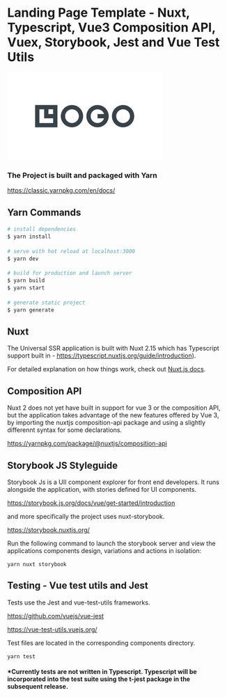 # Landing Page Template - Nuxt, Typescript, Vue3 Composition API, Vuex, Storybook, Jest and Vue Test Utils

<img src="./git-images/logo.svg">

### The Project is built and packaged with Yarn

https://classic.yarnpkg.com/en/docs/

## Yarn Commands

```bash
# install dependencies
$ yarn install

# serve with hot reload at localhost:3000
$ yarn dev

# build for production and launch server
$ yarn build
$ yarn start

# generate static project
$ yarn generate
```

## Nuxt
The Universal SSR application is built with Nuxt 2.15 which has Typescript support built in - https://typescript.nuxtjs.org/guide/introduction).

For detailed explanation on how things work, check out [Nuxt.js docs](https://nuxtjs.org).

## Composition API
Nuxt 2 does not yet have built in support for vue 3 or the composition API, but the application takes advantage of the new features offered by Vue 3, by importing the nuxtjs composition-api package and using a slightly differennt syntax for some declarations.

https://yarnpkg.com/package/@nuxtjs/composition-api

## Storybook JS Styleguide
Storybook Js is a UII component explorer for front end developers. It runs alongside the application, with stories defined for UI components.

https://storybook.js.org/docs/vue/get-started/introduction

and more specifically the project uses nuxt-storybook.

https://storybook.nuxtjs.org/

Run the following command to launch the storybook server and view the applications components design, variations and actions in isolation:

```
yarn nuxt storybook
```
## Testing - Vue test utils and Jest

Tests use the Jest and vue-test-utils frameworks. 

https://github.com/vuejs/vue-jest

https://vue-test-utils.vuejs.org/

Test files are located in the corresponding components directory.

```
yarn test
```

#### *Currently tests are not written in Typescript. Typescript will be incorporated into the test suite using the t-jest package in the subsequent release.



